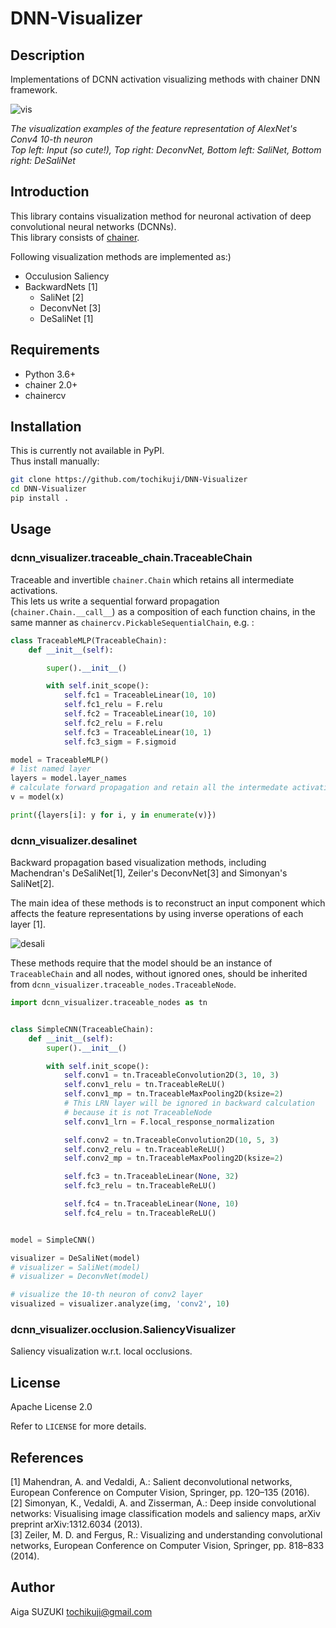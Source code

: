 # DNN-Visualizer

## Description

Implementations of DCNN activation visualizing methods with chainer DNN framework.

![vis](https://user-images.githubusercontent.com/851759/36014547-d6bc7520-0dad-11e8-93ad-c87adc058bb0.png)

*The visualization examples of the feature representation of AlexNet's Conv4 10-th neuron*  
*Top left: Input (so cute!), Top right: DeconvNet, Bottom left: SaliNet, Bottom right: DeSaliNet*

## Introduction
This library contains visualization method for neuronal activation of deep convolutional neural networks (DCNNs).  
This library consists of [chainer](https://github.com/chainer/chainer).

Following visualization methods are implemented as:)

- Occulusion Saliency
- BackwardNets [1]
  - SaliNet [2]
  - DeconvNet [3]
  - DeSaliNet [1]

## Requirements

- Python 3.6+
- chainer 2.0+
- chainercv

## Installation

This is currently not available in PyPI.  
Thus install manually:

```sh
git clone https://github.com/tochikuji/DNN-Visualizer
cd DNN-Visualizer
pip install .
```

## Usage
### dcnn_visualizer.traceable_chain.TraceableChain
Traceable and invertible `chainer.Chain` which retains all intermediate activations.  
This lets us write a sequential forward propagation (`chainer.Chain.__call__`) as a composition of each function chains, 
in the same manner as `chainercv.PickableSequentialChain`, e.g. :

```python
class TraceableMLP(TraceableChain):
    def __init__(self):

        super().__init__()

        with self.init_scope():
            self.fc1 = TraceableLinear(10, 10)
            self.fc1_relu = F.relu
            self.fc2 = TraceableLinear(10, 10)
            self.fc2_relu = F.relu
            self.fc3 = TraceableLinear(10, 1)
            self.fc3_sigm = F.sigmoid

model = TraceableMLP()
# list named layer
layers = model.layer_names
# calculate forward propagation and retain all the intermedate activations
v = model(x)

print({layers[i]: y for i, y in enumerate(v)})
```

### dcnn_visualizer.desalinet

Backward propagation based visualization methods, 
including Machendran's DeSaliNet[1], Zeiler's DeconvNet[3] and Simonyan's SaliNet[2].

The main idea of these methods is to reconstruct an input component which affects the feature representations by using inverse operations of each layer [1].

![desali](https://user-images.githubusercontent.com/851759/36014667-567b7b6c-0dae-11e8-9631-265e46e86fac.png)

These methods require that the model should be an instance of `TraceableChain` and all nodes, without ignored ones, should be inherited from  `dcnn_visualizer.traceable_nodes.TraceableNode`.

```python
import dcnn_visualizer.traceable_nodes as tn


class SimpleCNN(TraceableChain):
    def __init__(self):
        super().__init__()

        with self.init_scope():
            self.conv1 = tn.TraceableConvolution2D(3, 10, 3)
            self.conv1_relu = tn.TraceableReLU()
            self.conv1_mp = tn.TraceableMaxPooling2D(ksize=2)
            # This LRN layer will be ignored in backward calculation
            # because it is not TraceableNode
            self.conv1_lrn = F.local_response_normalization

            self.conv2 = tn.TraceableConvolution2D(10, 5, 3)
            self.conv2_relu = tn.TraceableReLU()
            self.conv2_mp = tn.TraceableMaxPooling2D(ksize=2)

            self.fc3 = tn.TraceableLinear(None, 32)
            self.fc3_relu = tn.TraceableReLU()

            self.fc4 = tn.TraceableLinear(None, 10)
            self.fc4_relu = tn.TraceableReLU()


model = SimpleCNN()

visualizer = DeSaliNet(model)
# visualizer = SaliNet(model)
# visualizer = DeconvNet(model)

# visualize the 10-th neuron of conv2 layer 
visualized = visualizer.analyze(img, 'conv2', 10)
```

### dcnn_visualizer.occlusion.SaliencyVisualizer
Saliency visualization w.r.t. local occlusions.

## License
Apache License 2.0

Refer to `LICENSE` for more details.

## References
[1] Mahendran, A. and Vedaldi, A.: Salient deconvolutional networks, European Conference on Computer Vision, Springer, pp. 120–135 (2016).  
[2] Simonyan, K., Vedaldi, A. and Zisserman, A.: Deep inside convolutional networks: Visualising image classification models and saliency maps, arXiv preprint arXiv:1312.6034 (2013).  
[3] Zeiler, M. D. and Fergus, R.: Visualizing and understanding convolutional networks, European Conference on Computer Vision, Springer, pp. 818–833 (2014).

## Author

Aiga SUZUKI <tochikuji@gmail.com>
